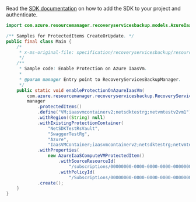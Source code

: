 Read the [SDK documentation](https://github.com/Azure/azure-sdk-for-java/blob/azure-resourcemanager-recoveryservicesbackup_1.0.0-beta.3/sdk/recoveryservicesbackup/azure-resourcemanager-recoveryservicesbackup/README.md) on how to add the SDK to your project and authenticate.

```java
import com.azure.resourcemanager.recoveryservicesbackup.models.AzureIaaSComputeVMProtectedItem;

/** Samples for ProtectedItems CreateOrUpdate. */
public final class Main {
    /*
     * x-ms-original-file: specification/recoveryservicesbackup/resource-manager/Microsoft.RecoveryServices/stable/2021-12-01/examples/AzureIaasVm/ConfigureProtection.json
     */
    /**
     * Sample code: Enable Protection on Azure IaasVm.
     *
     * @param manager Entry point to RecoveryServicesBackupManager.
     */
    public static void enableProtectionOnAzureIaasVm(
        com.azure.resourcemanager.recoveryservicesbackup.RecoveryServicesBackupManager manager) {
        manager
            .protectedItems()
            .define("VM;iaasvmcontainerv2;netsdktestrg;netvmtestv2vm1")
            .withRegion((String) null)
            .withExistingProtectionContainer(
                "NetSDKTestRsVault",
                "SwaggerTestRg",
                "Azure",
                "IaasVMContainer;iaasvmcontainerv2;netsdktestrg;netvmtestv2vm1")
            .withProperties(
                new AzureIaaSComputeVMProtectedItem()
                    .withSourceResourceId(
                        "/subscriptions/00000000-0000-0000-0000-000000000000/resourceGroups/netsdktestrg/providers/Microsoft.Compute/virtualMachines/netvmtestv2vm1")
                    .withPolicyId(
                        "/Subscriptions/00000000-0000-0000-0000-000000000000/resourceGroups/SwaggerTestRg/providers/Microsoft.RecoveryServices/vaults/NetSDKTestRsVault/backupPolicies/DefaultPolicy"))
            .create();
    }
}
```
